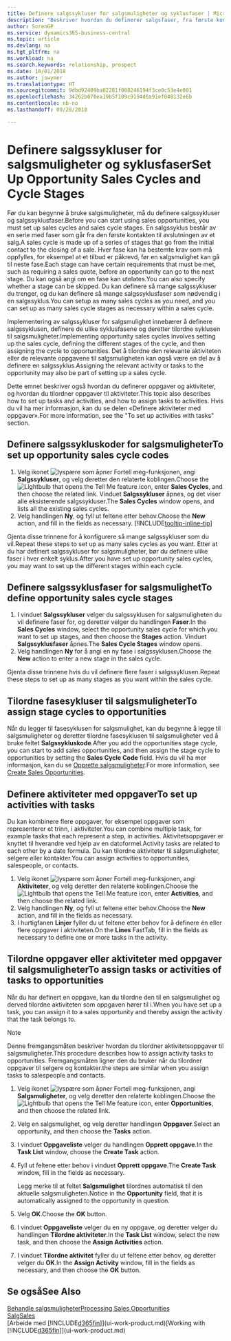 ```yaml
---
title: Definere salgssykluser for salgsmuligheter og syklusfaser | Microsoft-dokumentasjon
description: "Beskriver hvordan du definerer salgsfaser, fra første kontakt til avslutning, for å opprette en salgssyklus og tilordne den til salgsmuligheter i Business Central."
author: SorenGP
ms.service: dynamics365-business-central
ms.topic: article
ms.devlang: na
ms.tgt_pltfrm: na
ms.workload: na
ms.search.keywords: relationship, prospect
ms.date: 10/01/2018
ms.author: jswymer
ms.translationtype: HT
ms.sourcegitcommit: 9dbd92409ba02281f008246194f3ce0c53e4e001
ms.openlocfilehash: 34262b070ea19b5f109c9194d6a91ef048132e6b
ms.contentlocale: nb-no
ms.lasthandoff: 09/28/2018

---
```

# <a name="set-up-opportunity-sales-cycles-and-cycle-stages"></a><span data-ttu-id="630a2-103">Definere salgssykluser for salgsmuligheter og syklusfaser</span><span class="sxs-lookup"><span data-stu-id="630a2-103">Set Up Opportunity Sales Cycles and Cycle Stages</span></span>
<span data-ttu-id="630a2-104">Før du kan begynne å bruke salgsmuligheter, må du definere salgssykluser og salgssyklusfaser.</span><span class="sxs-lookup"><span data-stu-id="630a2-104">Before you can start using sales opportunities, you must set up sales cycles and sales cycle stages.</span></span> <span data-ttu-id="630a2-105">En salgssyklus består av en serie med faser som går fra den første kontakten til avslutningen av et salg.</span><span class="sxs-lookup"><span data-stu-id="630a2-105">A sales cycle is made up of a series of stages that go from the initial contact to the closing of a sale.</span></span> <span data-ttu-id="630a2-106">Hver fase kan ha bestemte krav som må oppfylles, for eksempel at et tilbud er påkrevd, før en salgsmulighet kan gå til neste fase.</span><span class="sxs-lookup"><span data-stu-id="630a2-106">Each stage can have certain requirements that must be met, such as requiring a sales quote, before an opportunity can go to the next stage.</span></span> <span data-ttu-id="630a2-107">Du kan også angi om en fase kan utelates.</span><span class="sxs-lookup"><span data-stu-id="630a2-107">You can also specify whether a stage can be skipped.</span></span> <span data-ttu-id="630a2-108">Du kan definere så mange salgssykluser du trenger, og du kan definere så mange salgssyklusfaser som nødvendig i en salgssyklus.</span><span class="sxs-lookup"><span data-stu-id="630a2-108">You can setup as many sales cycles as you need, and you can set up as many sales cycle stages as necessary within a sales cycle.</span></span>

<span data-ttu-id="630a2-109">Implementering av salgssykluser for salgsmulighet innebærer å definere salgssyklusen, definere de ulike syklusfasene og deretter tilordne syklusen til salgsmuligheter.</span><span class="sxs-lookup"><span data-stu-id="630a2-109">Implementing opportunity sales cycles involves setting up the sales cycle, defining the different stages of the cycle, and then assigning the cycle to opportunities.</span></span> <span data-ttu-id="630a2-110">Det å tilordne den relevante aktiviteten eller de relevante oppgavene til salgsmuligheten kan også være en del av å definere en salgssyklus.</span><span class="sxs-lookup"><span data-stu-id="630a2-110">Assigning the relevant activity or tasks to the opportunity may also be part of setting up a sales cycle.</span></span>

<span data-ttu-id="630a2-111">Dette emnet beskriver også hvordan du definerer oppgaver og aktiviteter, og hvordan du tilordner oppgaver til aktiviteter.</span><span class="sxs-lookup"><span data-stu-id="630a2-111">This topic also describes how to set up tasks and activities, and how to assign tasks to activities.</span></span> <span data-ttu-id="630a2-112">Hvis du vil ha mer informasjon, kan du se delen «Definere aktiviteter med oppgaver».</span><span class="sxs-lookup"><span data-stu-id="630a2-112">For more information, see the "To set up activities with tasks" section.</span></span>

## <a name="to-set-up-opportunity-sales-cycle-codes"></a><span data-ttu-id="630a2-113">Definere salgssykluskoder for salgsmuligheter</span><span class="sxs-lookup"><span data-stu-id="630a2-113">To set up opportunity sales cycle codes</span></span>
1. <span data-ttu-id="630a2-114">Velg ikonet ![lyspære som åpner Fortell meg-funksjonen](media/ui-search/search_small.png "Fortell hva du vil gjøre"), angi **Salgssykluser**, og velg deretter den relaterte koblingen.</span><span class="sxs-lookup"><span data-stu-id="630a2-114">Choose the ![Lightbulb that opens the Tell Me feature](media/ui-search/search_small.png "Tell me what you want to do") icon, enter **Sales Cycles**, and then choose the related link.</span></span> <span data-ttu-id="630a2-115">Vinduet **Salgssykluser** åpnes, og det viser alle eksisterende salgssykluser.</span><span class="sxs-lookup"><span data-stu-id="630a2-115">The **Sales Cycles** window opens, and lists all the existing sales cycles.</span></span>
2. <span data-ttu-id="630a2-116">Velg handlingen **Ny**, og fyll ut feltene etter behov.</span><span class="sxs-lookup"><span data-stu-id="630a2-116">Choose the **New** action, and fill in the fields as necessary.</span></span> [!INCLUDE[tooltip-inline-tip](includes/tooltip-inline-tip_md.md)]

<span data-ttu-id="630a2-117">Gjenta disse trinnene for å konfigurere så mange salgssykluser som du vil.</span><span class="sxs-lookup"><span data-stu-id="630a2-117">Repeat these steps to set up as many sales cycles as you want.</span></span> <span data-ttu-id="630a2-118">Etter at du har definert salgssykluser for salgsmuligheter, bør du definere ulike faser i hver enkelt syklus.</span><span class="sxs-lookup"><span data-stu-id="630a2-118">After you have set up opportunity sales cycles, you may want to set up the different stages within each cycle.</span></span>

## <a name="to-define-opportunity-sales-cycle-stages"></a><span data-ttu-id="630a2-119">Definere salgssyklusfaser for salgsmulighet</span><span class="sxs-lookup"><span data-stu-id="630a2-119">To define opportunity sales cycle stages</span></span>
1. <span data-ttu-id="630a2-120">I vinduet **Salgssykluser** velger du salgssyklusen for salgsmuligheten du vil definere faser for, og deretter velger du handlingen **Faser**.</span><span class="sxs-lookup"><span data-stu-id="630a2-120">In the **Sales Cycles** window, select the opportunity sales cycle for which you want to set up stages, and then choose the **Stages** action.</span></span> <span data-ttu-id="630a2-121">Vinduet **Salgssyklusfaser** åpnes.</span><span class="sxs-lookup"><span data-stu-id="630a2-121">The **Sales Cycle Stages** window opens.</span></span>
2. <span data-ttu-id="630a2-122">Velg handlingen **Ny** for å angi en ny fase i salgssyklusen.</span><span class="sxs-lookup"><span data-stu-id="630a2-122">Choose the **New** action to enter a new stage in the sales cycle.</span></span>

<span data-ttu-id="630a2-123">Gjenta disse trinnene hvis du vil definere flere faser i salgssyklusen.</span><span class="sxs-lookup"><span data-stu-id="630a2-123">Repeat these steps to set up as many stages as you want within the sales cycle.</span></span>

## <a name="to-assign-stage-cycles-to-opportunities"></a><span data-ttu-id="630a2-124">Tilordne fasesykluser til salgsmuligheter</span><span class="sxs-lookup"><span data-stu-id="630a2-124">To assign stage cycles to opportunities</span></span>
<span data-ttu-id="630a2-125">Når du legger til fasesyklusen for salgsmulighet, kan du begynne å legge til salgsmuligheter og deretter tilordne fasesyklusen til salgsmuligheter ved å bruke feltet **Salgssykluskode**.</span><span class="sxs-lookup"><span data-stu-id="630a2-125">After you add the opportunities stage cycle, you can start to add sales opportunities, and then assign the stage cycle to opportunities by setting the **Sales Cycle Code** field.</span></span> <span data-ttu-id="630a2-126">Hvis du vil ha mer informasjon, kan du se [Opprette salgsmuligheter](marketing-how-create-opportunities.md).</span><span class="sxs-lookup"><span data-stu-id="630a2-126">For more information, see [Create Sales Opportunities](marketing-how-create-opportunities.md).</span></span>

## <a name="to-set-up-activities-with-tasks"></a><span data-ttu-id="630a2-127">Definere aktiviteter med oppgaver</span><span class="sxs-lookup"><span data-stu-id="630a2-127">To set up activities with tasks</span></span>
<span data-ttu-id="630a2-128">Du kan kombinere flere oppgaver, for eksempel oppgaver som representerer et trinn, i aktiviteter.</span><span class="sxs-lookup"><span data-stu-id="630a2-128">You can combine multiple task, for example tasks that each represent a step, in activities.</span></span> <span data-ttu-id="630a2-129">Aktivitetsoppgaver er knyttet til hverandre ved hjelp av en datoformel.</span><span class="sxs-lookup"><span data-stu-id="630a2-129">Activity tasks are related to each other by a date formula.</span></span> <span data-ttu-id="630a2-130">Du kan tilordne aktiviteter til salgsmuligheter, selgere eller kontakter.</span><span class="sxs-lookup"><span data-stu-id="630a2-130">You can assign activities to opportunities, salespeople, or contacts.</span></span>

1. <span data-ttu-id="630a2-131">Velg ikonet ![lyspære som åpner Fortell meg-funksjonen](media/ui-search/search_small.png "Fortell hva du vil gjøre"), angi **Aktiviteter**, og velg deretter den relaterte koblingen.</span><span class="sxs-lookup"><span data-stu-id="630a2-131">Choose the ![Lightbulb that opens the Tell Me feature](media/ui-search/search_small.png "Tell me what you want to do") icon, enter **Activities**, and then choose the related link.</span></span>
2. <span data-ttu-id="630a2-132">Velg handlingen **Ny**, og fyll ut feltene etter behov.</span><span class="sxs-lookup"><span data-stu-id="630a2-132">Choose the **New** action, and fill in the fields as necessary.</span></span>
3. <span data-ttu-id="630a2-133">I hurtigfanen **Linjer** fyller du ut feltene etter behov for å definere én eller flere oppgaver i aktiviteten.</span><span class="sxs-lookup"><span data-stu-id="630a2-133">On the **Lines** FastTab, fill in the fields as necessary to define one or more tasks in the activity.</span></span>

## <a name="to-assign-tasks-or-activities-of-tasks-to-opportunities"></a><span data-ttu-id="630a2-134">Tilordne oppgaver eller aktiviteter med oppgaver til salgsmuligheter</span><span class="sxs-lookup"><span data-stu-id="630a2-134">To assign tasks or activities of tasks to opportunities</span></span>
<span data-ttu-id="630a2-135">Når du har definert en oppgave, kan du tilordne den til en salgsmulighet og derved tilordne aktiviteten som oppgaven hører til i.</span><span class="sxs-lookup"><span data-stu-id="630a2-135">When you have set up a task, you can assign it to a sales opportunity and thereby assign the activity that the task belongs to.</span></span>

> [!NOTE]  
>   <span data-ttu-id="630a2-136">Denne fremgangsmåten beskriver hvordan du tilordner aktivitetsoppgaver til salgsmuligheter.</span><span class="sxs-lookup"><span data-stu-id="630a2-136">This procedure describes how to assign activity tasks to opportunities.</span></span> <span data-ttu-id="630a2-137">Fremgangsmåten ligner den du bruker når du tilordner oppgaver til selgere og kontakter.</span><span class="sxs-lookup"><span data-stu-id="630a2-137">the steps are similar when you assign tasks to salespeople and contacts.</span></span>

1. <span data-ttu-id="630a2-138">Velg ikonet ![lyspære som åpner Fortell meg-funksjonen](media/ui-search/search_small.png "Fortell hva du vil gjøre"), angi **Salgsmuligheter**, og velg deretter den relaterte koblingen.</span><span class="sxs-lookup"><span data-stu-id="630a2-138">Choose the ![Lightbulb that opens the Tell Me feature](media/ui-search/search_small.png "Tell me what you want to do") icon, enter **Opportunities**, and then choose the related link.</span></span>
2. <span data-ttu-id="630a2-139">Velg en salgsmulighet, og velg deretter handlingen **Oppgaver**.</span><span class="sxs-lookup"><span data-stu-id="630a2-139">Select an opportunity, and then choose the **Tasks** action.</span></span>
3. <span data-ttu-id="630a2-140">I vinduet **Oppgaveliste** velger du handlingen **Opprett oppgave**.</span><span class="sxs-lookup"><span data-stu-id="630a2-140">In the **Task List** window, choose the **Create Task** action.</span></span>
4.  <span data-ttu-id="630a2-141">Fyll ut feltene etter behov i vinduet **Opprett oppgave**.</span><span class="sxs-lookup"><span data-stu-id="630a2-141">The **Create Task** window, fill in the fields as necessary.</span></span>

    <span data-ttu-id="630a2-142">Legg merke til at feltet **Salgsmulighet** tilordnes automatisk til den aktuelle salgsmuligheten.</span><span class="sxs-lookup"><span data-stu-id="630a2-142">Notice in the **Opportunity** field, that it is automatically assigned to the opportunity in question.</span></span>
5. <span data-ttu-id="630a2-143">Velg **OK**.</span><span class="sxs-lookup"><span data-stu-id="630a2-143">Choose the **OK** button.</span></span>
6. <span data-ttu-id="630a2-144">I vinduet **Oppgaveliste** velger du en ny oppgave, og deretter velger du handlingen **Tilordne aktiviteter**.</span><span class="sxs-lookup"><span data-stu-id="630a2-144">In the **Task List** window, select the new task, and then choose the **Assign Activities** action.</span></span>
7. <span data-ttu-id="630a2-145">I vinduet **Tilordne aktivitet** fyller du ut feltene etter behov, og deretter velger du **OK**.</span><span class="sxs-lookup"><span data-stu-id="630a2-145">In the **Assign Activity** window, fill in the fields as necessary, and then choose the **OK** button.</span></span>

## <a name="see-also"></a><span data-ttu-id="630a2-146">Se også</span><span class="sxs-lookup"><span data-stu-id="630a2-146">See Also</span></span>
[<span data-ttu-id="630a2-147">Behandle salgsmuligheter</span><span class="sxs-lookup"><span data-stu-id="630a2-147">Processing Sales Opportunities</span></span>](marketing-processing-sales-opportunities.md)  
[<span data-ttu-id="630a2-148">Salg</span><span class="sxs-lookup"><span data-stu-id="630a2-148">Sales</span></span>](sales-manage-sales.md)  
<span data-ttu-id="630a2-149">[Arbeide med [!INCLUDE[d365fin](includes/d365fin_md.md)]](ui-work-product.md)</span><span class="sxs-lookup"><span data-stu-id="630a2-149">[Working with [!INCLUDE[d365fin](includes/d365fin_md.md)]](ui-work-product.md)</span></span>

